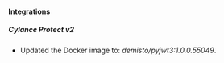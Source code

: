 #### Integrations
##### Cylance Protect v2
- Updated the Docker image to: *demisto/pyjwt3:1.0.0.55049*.
